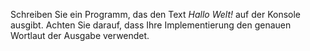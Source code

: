 Schreiben Sie ein Programm, das den Text _Hallo Welt!_ auf der Konsole ausgibt.
Achten Sie darauf, dass Ihre Implementierung den genauen Wortlaut der Ausgabe verwendet.

